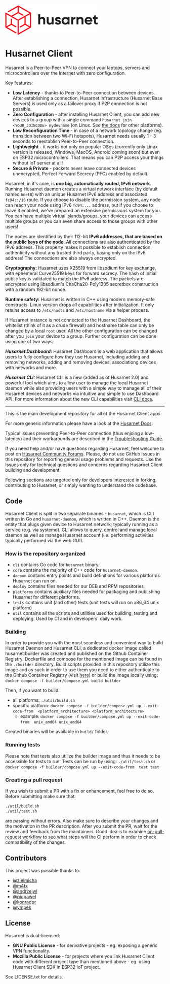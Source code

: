 ![Husarnet logo](docs/logo.svg)

# Husarnet Client

Husarnet is a Peer-to-Peer VPN to connect your laptops, servers and microcontrollers over the Internet with zero configuration.

Key features:

- **Low Latency** - thanks to Peer-to-Peer connection between devices. After establishing a connection, Husarnet infrastructure (Husarnet Base Servers) is used only as a failover proxy if P2P connection is not possible.
- **Zero Configuration** - after installing Husarnet Client, you can add new devices to a group with a single command `husarnet join <YOUR_JOINCODE> mydevname` (on Linux. See [the docs](https://husarnet.com/docs) for other platforms).
- **Low Reconfiguration Time** - in case of a network topology change (eg. transition between two Wi-Fi hotspots), Husarnet needs usually 1 - 3 seconds to reestablish Peer-to-Peer connection.
- **Lightweight** - it works not only on popular OSes (currently only Linux version is released, Windows, MacOS, Android coming soon) but even on ESP32 microcontrollers. That means you can P2P access your things without IoT server at all!
- **Secure & Private** - packets never leave connected devices unencrypted, Perfect Forward Secrecy (PFC) enabled by default.

Husarnet, in it's core, is **one big, automatically routed, IPv6 network**. Running Husarnet daemon creates a virtual network interface (by default named `hnet0`) with an unique Husarnet IPv6 address and associated `fc94::/16` route. If you choose to disable the permission system, any node can reach your node using IPv6 `fc94:...` address, but if you choose to leave it enabled, we've prepared an extensive permissions system for you. You can have multiple virtual islands/groups, your devices can access multiple groups or you can even share access to those groups with other users!

The nodes are identified by their 112-bit **IPv6 addresses, that are based on the public keys of the node**. All connections are also authenticated by the IPv6 address. This property makes it possible to establish connection authenticity without any trusted third party, basing only on the IPv6 address! The connections are also always encrypted.

**Cryptography:** Husarnet uses X25519 from libsodium for key exchange, with ephemeral Curve25519 keys for forward secrecy. The hash of initial public key is validated to match the IPv6 address. The packets are encrypted using libsodium's ChaCha20-Poly1305 secretbox construction with a random 192-bit nonce.

**Runtime safety:** Husarnet is written in C++ using modern memory-safe constructs. Linux version drops all capabilities after initialization. It only retains access to `/etc/hosts` and `/etc/hostname` via a helper process.

If Husarnet instance is not connected to the Husarnet Dashboard, the whitelist (think of it as a crude firewall) and hostname table can only be changed by a local `root` user. All the other configuration can be changed after you `join` your device to a group. Further configuration can be done using one of two ways:

***Husarnet Dashboard:*** Husarnet Dashboard is a web application that allows users to fully configure how they use Husarnet, including adding and removing networks, adding and removing devices, associationg devices with networks and more. 

***Husarnet CLI:*** Husarnet CLI is a new (added as of Husarnet 2.0) and powerful tool which aims to allow user to manage the local Husarnet daemon while also
providing users with a simple way to manage all of their Husarnet devices and networks via intuitive and simple to use Dashboard API. For more information about the new CLI capabilities visit [CLI docs](https://husarnet.com/docs/manual-client/).



-------------

This is the main development repository for all of the Husarnet Client apps.

For more generic information please have a look at the [Husarnet Docs](https://husarnet.com/docs/manual-general/).

Typical issues preventing Peer-to-Peer connection (thus enjoing a low-latency) and their workarounds are described in the [Troubleshooting Guide](https://husarnet.com/docs/tutorial-troubleshooting).

If you need help and/or have questions regarding Husarnet, feel welcome to post on [Husarnet Community Forums](https://community.husarnet.com). Please, do not use GitHub Issues in this repository for reporting general usage problems and requests. Use the Issues only for technical questions and concerns regarding Husarnet Client building and development.

Following sections are targeted only for developers interested in forking, contributing to Husarnet, or simply wanting to understand the codebase. 

## Code

Husarnet Client is split in two separate binaries - `husarnet`, which is CLI written in Go and `husarnet-daemon`, which is written in C++. Daemon is the entity that plugs given device to Husarnet network; typically running as a service (e.g. via systemd). CLI allows to query, control and manage local daemon as well as manage Husarnet account (i.e. performing activities typically performed via the web GUI).

### How is the repository organized

 - `cli` contains Go code for `husarnet` binary.
 - `core` contains the majority of C++ code for `husarnet-daemon`.
 - `daemon` contains entry points and build definitions for various platforms Husarnet can run on.
 - `deploy` contains files needed for our DEB and RPM repositories
 - `platforms` contains auxiliary files needed for packaging and publishing Husarnet for different platforms.
 - `tests` contains unit (and other) tests (unit tests will run on x86_64 unix platform)
 - `util` contains all the scripts and utilities used for building, testing and deploying. Used by CI and in developers' daily work.

### Building

In order to provide you with the most seamless and convenient way to build Husarnet Daemon and Husarnet CLI, a dedicated docker image
called husarnet:builder was created and published on the Github Container Registry. Dockerfile and compose for the mentioned image can be found in the `./builder` directory. Build scripts provided in this repository utilize this image and as such in order to use them you need to either authenticate to the Github Container Registry (visit [here](https://docs.github.com/en/packages/working-with-a-github-packages-registry/working-with-the-container-registry)) or 
build the image locally using: `docker compose -f builder/compose.yml build builder`


Then, if you want to build:
- all platforms: `./util/build.sh`
- specific platform: `docker compose -f builder/compose.yml up --exit-code-from  <platform_architecture> <platform_architecture>`
    - example: `docker compose -f builder/compose.yml up --exit-code-from  unix_amd64 unix_amd64`

Created binaries will be available in `build/` folder.

### Running tests
Please note that tests also utilize the builder image and thus it needs to be accessible for tests to run.
Tests can be run by using:
`./util/test.sh`
or
`docker compose -f builder/compose.yml up --exit-code-from  test test`

### Creating a pull request

If you wish to submit a PR with a fix or enhancement, feel free to do so. Before submitting make sure that:

```
./util/build.sh
./util/test.sh
```

are passing without errors. Also make sure to describe your changes and the motivation in the PR description. After you submit the PR, wait for the review and feedback from the maintainers. Good idea is to examine [on-pull-request workflow](https://github.com/husarnet/husarnet/blob/master/.github/workflows/on-pull-request.yml) to see what steps will the CI perform in order to check compatibility of the changes.

## Contributors

This project was possible thanks to:
- [@zielmicha](https://github.com/zielmicha)
- [@m4tx](https://github.com/m4tx)
- [@andrzejwl](https://github.com/andrzejwl)
- [@pidpawel](https://github.com/pidpawel)
- [@konradpr](https://github.com/konradpr)
- [@ympek](https://github.com/ympek)

## License

Husarnet is dual-licensed:
- **GNU Public License** - for derivative projects - eg. exposing a generic VPN functionality.
- **Mozilla Public License** - for projects where you link Husarnet Client code with different project type than mentioned above - eg. using Husarnet Client SDK in ESP32 IoT project.

See LICENSE.txt for details.
